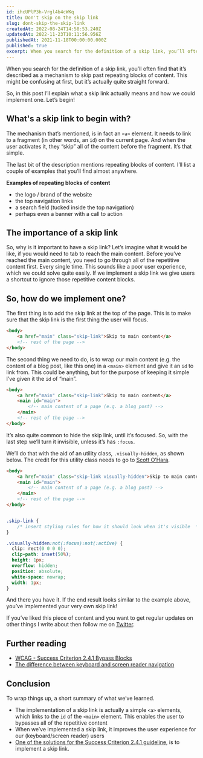```yaml
---
id: ihcUPlP3h-Vrgl4b4cWKq
title: Don't skip on the skip link
slug: dont-skip-the-skip-link
createdAt: 2022-08-24T14:58:53.240Z
updatedAt: 2022-11-23T10:11:56.956Z
publishedAt: 2021-11-18T00:00:00.000Z
published: true
excerpt: When you search for the definition of a skip link, you’ll often find that it’s described as a mechanism to skip past repeating blocks of content. This might be confusing at first, but it’s actually quite straight forward. So, in this post I’ll explain what a skip link actually means and how we could implement one. Let’s begin!
---
```


When you search for the definition of a skip link, you’ll often find that it’s described as a mechanism to skip past repeating blocks of content. This might be confusing at first, but it’s actually quite straight forward.

So, in this post I’ll explain what a skip link actually means and how we could implement one. Let’s begin!

## What's a skip link to begin with?

The mechanism that’s mentioned, is in fact an `<a>` element. It needs to link to a fragment (in other words, an `id`) on the current page. And when the user activates it, they “skip” all of the content before the fragment. It’s that simple.

The last bit of the description mentions repeating blocks of content. I’ll list a couple of examples that you’ll find almost anywhere.

**Examples of repeating blocks of content**
- the logo / brand of the website
- the top navigation links
- a search field (tucked inside the top navigation)
- perhaps even a banner with a call to action

## The importance of a skip link

So, why is it important to have a skip link? Let’s imagine what it would be like, if you would need to tab to reach the main content. Before you’ve reached the main content, you need to go through all of the repetitive content first. Every single time. This sounds like a poor user experience, which we could solve quite easily. If we implement a skip link we give users a shortcut to ignore those repetitive content blocks.

## So, how do we implement one?

The first thing is to add the skip link at the top of the page. This is to make sure that the skip link is the first thing the user will focus.

```html
<body>
	<a href="main" class="skip-link">Skip to main content</a>
	<!-- rest of the page -->
</body>
```

The second thing we need to do, is to wrap our main content (e.g. the content of a blog post, like this one) in a `<main>` element and give it an `id` to link from. This could be anything, but for the purpose of keeping it simple I’ve given it the `id` of “main”.

```html
<body>
	<a href="main" class="skip-link">Skip to main content</a>
	<main id="main">
		<!-- main content of a page (e.g. a blog post) -->
	</main>
	<!-- rest of the page -->
</body>
```

It’s also quite common to hide the skip link, until it’s focused. So, with the last step we’ll turn it invisible, unless it’s has `:focus`.

We’ll do that with the aid of an utility class, `.visually-hidden`, as shown below. The credit for this utility class needs to go to [Scott O’Hara](https://www.scottohara.me/blog/2017/04/14/inclusively-hidden.html).

```html
<body>
	<a href="main" class="skip-link visually-hidden">Skip to main content</a>
	<main id="main">
		<!-- main content of a page (e.g. a blog post) -->
	</main>
	<!-- rest of the page -->
</body>
```

```css

.skip-link {
	/* insert styling rules for how it should look when it's visible  */
}

.visually-hidden:not(:focus):not(:active) {
  clip: rect(0 0 0 0);
  clip-path: inset(50%);
  height: 1px;
  overflow: hidden;
  position: absolute;
  white-space: nowrap;
  width: 1px;
}
```

And there you have it. If the end result looks similar to the example above, you’ve implemented your very own skip link!

If you’ve liked this piece of content and you want to get regular updates on other things I write about then follow me on [Twitter](https://twitter.com/frank_vaneldijk).

## Further reading

- [WCAG - Success Criterion 2.4.1 Bypass Blocks](https://www.w3.org/TR/WCAG21/#bypass-blocks)
- [The difference between keyboard and screen reader navigation](https://tink.uk/the-difference-between-keyboard-and-screen-reader-navigation/)

## Conclusion

To wrap things up, a short summary of what we’ve learned.

- The implementation of a skip link is actually a simple `<a>` elements, which links to the `id` of the `<main>` element. This enables the user to bypasses all of the repetitive content
- When we’ve implemented a skip link, it improves the user experience for our (keyboard/screen reader) users
- [One of the solutions for the Success Criterion 2.4.1 guideline](https://www.w3.org/WAI/WCAG21/Techniques/general/G1.html), is to implement a skip link.
